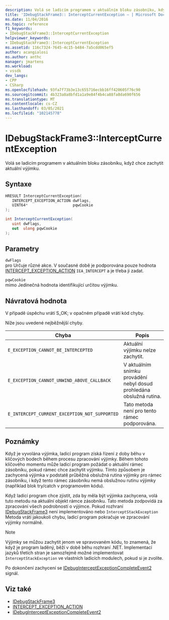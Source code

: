 ```yaml
---
description: Volá se ladicím programem v aktuálním bloku zásobníku, když chce zachytit aktuální výjimku.
title: 'IDebugStackFrame3:: InterceptCurrentException – | Microsoft Docs'
ms.date: 11/04/2016
ms.topic: reference
f1_keywords:
- IDebugStackFrame3::InterceptCurrentException
helpviewer_keywords:
- IDebugStackFrame3::InterceptCurrentException
ms.assetid: 116c7324-7645-4c15-b484-7a5cdd065ef5
author: acangialosi
ms.author: anthc
manager: jmartens
ms.workload:
- vssdk
dev_langs:
- CPP
- CSharp
ms.openlocfilehash: 93fa7f73b3e13c655716ecbb16ff420605f76c90
ms.sourcegitcommit: 4b323a8a8bfd1a1a9e84f4b4ca88fa8da690f656
ms.translationtype: MT
ms.contentlocale: cs-CZ
ms.lasthandoff: 03/05/2021
ms.locfileid: "102145778"
---
```

# <a name="idebugstackframe3interceptcurrentexception"></a>IDebugStackFrame3::InterceptCurrentException
Volá se ladicím programem v aktuálním bloku zásobníku, když chce zachytit aktuální výjimku.

## <a name="syntax"></a>Syntaxe

```cpp
HRESULT InterceptCurrentException(
   INTERCEPT_EXCEPTION_ACTION dwFlags,
   UINT64*                    pqwCookie
);
```

```csharp
int InterceptCurrentException(
   uint dwFlags,
   out  ulong pqwCookie
);
```

## <a name="parameters"></a>Parametry
`dwFlags`\
pro Určuje různé akce. V současné době je podporována pouze hodnota [INTERCEPT_EXCEPTION_ACTION](../../../extensibility/debugger/reference/intercept-exception-action.md) `IEA_INTERCEPT` a je třeba ji zadat.

`pqwCookie`\
mimo Jedinečná hodnota identifikující určitou výjimku.

## <a name="return-value"></a>Návratová hodnota
 V případě úspěchu vrátí S_OK; v opačném případě vrátí kód chyby.

 Níže jsou uvedené nejběžnější chyby.

|Chyba|Popis|
|-----------|-----------------|
|`E_EXCEPTION_CANNOT_BE_INTERCEPTED`|Aktuální výjimku nelze zachytit.|
|`E_EXCEPTION_CANNOT_UNWIND_ABOVE_CALLBACK`|V aktuálním snímku provádění nebyl dosud prohledána obslužná rutina.|
|`E_INTERCEPT_CURRENT_EXCEPTION_NOT_SUPPORTED`|Tato metoda není pro tento rámec podporována.|

## <a name="remarks"></a>Poznámky
 Když je vyvolána výjimka, ladicí program získá řízení z doby běhu v klíčových bodech během procesu zpracování výjimky. Během tohoto klíčového momentu může ladicí program požádat o aktuální rámec zásobníku, pokud rámec chce zachytit výjimku. Tímto způsobem je zachycená výjimka v podstatě průběžná obslužná rutina výjimky pro rámec zásobníku, i když tento rámec zásobníku nemá obslužnou rutinu výjimky (například blok try/catch v programovém kódu).

 Když ladicí program chce zjistit, zda by měla být výjimka zachycena, volá tuto metodu na aktuální objekt rámce zásobníku. Tato metoda zodpovídá za zpracování všech podrobností o výjimce. Pokud rozhraní [IDebugStackFrame3](../../../extensibility/debugger/reference/idebugstackframe3.md) není implementováno nebo `InterceptStackException` Metoda vrátí jakoukoli chybu, ladicí program pokračuje ve zpracování výjimky normálně.

> [!NOTE]
> Výjimky se můžou zachytit jenom ve spravovaném kódu, to znamená, že když je program laděný, běží v době běhu rozhraní .NET. Implementací jazyků třetích stran je samozřejmě možné implementovat `InterceptStackException` ve vlastních ladicích modulech, pokud si je zvolíte.

 Po dokončení zachycení se [IDebugInterceptExceptionCompleteEvent2](../../../extensibility/debugger/reference/idebuginterceptexceptioncompleteevent2.md) signál.

## <a name="see-also"></a>Viz také
- [IDebugStackFrame3](../../../extensibility/debugger/reference/idebugstackframe3.md)
- [INTERCEPT_EXCEPTION_ACTION](../../../extensibility/debugger/reference/intercept-exception-action.md)
- [IDebugInterceptExceptionCompleteEvent2](../../../extensibility/debugger/reference/idebuginterceptexceptioncompleteevent2.md)
